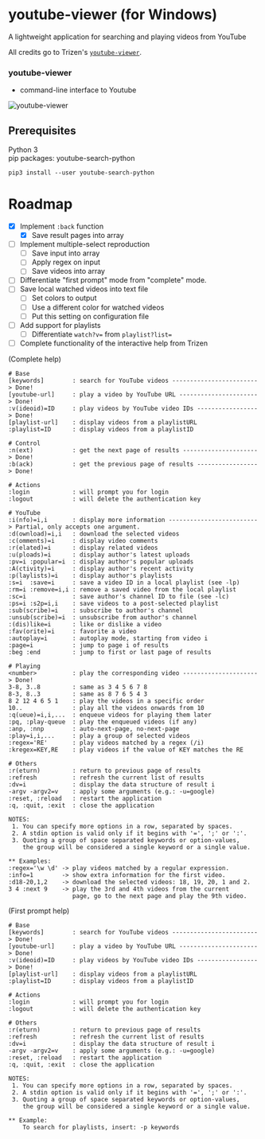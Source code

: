 # youtube-viewer (for Windows)
A lightweight application for searching and playing videos from YouTube

All credits go to Trizen's [`youtube-viewer`](https://github.com/trizen/youtube-viewer).

### youtube-viewer
* command-line interface to Youtube

![youtube-viewer](https://i.postimg.cc/HnbTypwG/Screenshot-5.png)

## Prerequisites
Python 3<br>
pip packages: youtube-search-python
```
pip3 install --user youtube-search-python
```

# Roadmap

- [x] Implement `:back` function
    - [x] Save result pages into array
- [ ] Implement multiple-select reproduction
    - [ ] Save input into array
    - [ ] Apply regex on input
    - [ ] Save videos into array
- [ ] Differentiate "first prompt" mode from "complete" mode.
- [ ] Save local watched videos into text file
    - [ ] Set colors to output
    - [ ] Use a different color for watched videos
    - [ ] Put this setting on configuration file
- [ ] Add support for playlists
    - [ ] Differentiate `watch?v=` from `playlist?list=`
- [ ] Complete functionality of the interactive help from Trizen

(Complete help)

```
# Base
[keywords]        : search for YouTube videos ------------------------> Done!
[youtube-url]     : play a video by YouTube URL ----------------------> Done!
:v(ideoid)=ID     : play videos by YouTube video IDs -----------------> Done!
[playlist-url]    : display videos from a playlistURL
:playlist=ID      : display videos from a playlistID

# Control
:n(ext)           : get the next page of results ---------------------> Done!
:b(ack)           : get the previous page of results -----------------> Done!

# Actions
:login            : will prompt you for login
:logout           : will delete the authentication key

# YouTube
:i(nfo)=i,i       : display more information -------------------------> Partial, only accepts one argument.
:d(ownload)=i,i   : download the selected videos
:c(omments)=i     : display video comments
:r(elated)=i      : display related videos
:u(ploads)=i      : display author's latest uploads
:pv=i :popular=i  : display author's popular uploads
:A(ctivity)=i     : display author's recent activity
:p(laylists)=i    : display author's playlists
:s=i  :save=i     : save a video ID in a local playlist (see -lp)
:rm=i :remove=i,i : remove a saved video from the local playlist
:sc=i             : save author's channel ID to file (see -lc)
:ps=i :s2p=i,i    : save videos to a post-selected playlist
:sub(scribe)=i    : subscribe to author's channel
:unsub(scribe)=i  : unsubscribe from author's channel
:(dis)like=i      : like or dislike a video
:fav(orite)=i     : favorite a video
:autoplay=i       : autoplay mode, starting from video i
:page=i           : jump to page i of results
:beg :end         : jump to first or last page of results

# Playing
<number>          : play the corresponding video ---------------------> Done!
3-8, 3..8         : same as 3 4 5 6 7 8
8-3, 8..3         : same as 8 7 6 5 4 3
8 2 12 4 6 5 1    : play the videos in a specific order
10..              : play all the videos onwards from 10
:q(ueue)=i,i,...  : enqueue videos for playing them later
:pq, :play-queue  : play the enqueued videos (if any)
:anp, :nnp        : auto-next-page, no-next-page
:play=i,i,...     : play a group of selected videos
:regex='RE'       : play videos matched by a regex (/i)
:kregex=KEY,RE    : play videos if the value of KEY matches the RE

# Others
:r(eturn)         : return to previous page of results
:refresh          : refresh the current list of results
:dv=i             : display the data structure of result i
-argv -argv2=v    : apply some arguments (e.g.: -u=google)
:reset, :reload   : restart the application
:q, :quit, :exit  : close the application

NOTES:
 1. You can specify more options in a row, separated by spaces.
 2. A stdin option is valid only if it begins with '=', ';' or ':'.
 3. Quoting a group of space separated keywords or option-values,
    the group will be considered a single keyword or a single value.

** Examples:
:regex='\w \d' -> play videos matched by a regular expression.
:info=1        -> show extra information for the first video.
:d18-20,1,2    -> download the selected videos: 18, 19, 20, 1 and 2.
3 4 :next 9    -> play the 3rd and 4th videos from the current
                  page, go to the next page and play the 9th video.
```

(First prompt help)
```
# Base
[keywords]        : search for YouTube videos ------------------------> Done!
[youtube-url]     : play a video by YouTube URL ----------------------> Done!
:v(ideoid)=ID     : play videos by YouTube video IDs -----------------> Done!
[playlist-url]    : display videos from a playlistURL
:playlist=ID      : display videos from a playlistID

# Actions
:login            : will prompt you for login
:logout           : will delete the authentication key

# Others
:r(eturn)         : return to previous page of results
:refresh          : refresh the current list of results
:dv=i             : display the data structure of result i
-argv -argv2=v    : apply some arguments (e.g.: -u=google)
:reset, :reload   : restart the application
:q, :quit, :exit  : close the application

NOTES:
 1. You can specify more options in a row, separated by spaces.
 2. A stdin option is valid only if it begins with '=', ';' or ':'.
 3. Quoting a group of space separated keywords or option-values,
    the group will be considered a single keyword or a single value.

** Example:
    To search for playlists, insert: -p keywords
```
